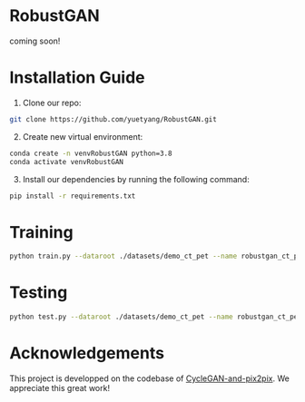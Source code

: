 # RobustGAN
coming soon!
# Installation Guide
1. Clone our repo:
```bash
git clone https://github.com/yuetyang/RobustGAN.git
```
2. Create new virtual environment:
```bash
conda create -n venvRobustGAN python=3.8
conda activate venvRobustGAN
```
3. Install our dependencies by running the following command:
```bash
pip install -r requirements.txt
```

# Training
```bash
python train.py --dataroot ./datasets/demo_ct_pet --name robustgan_ct_pet --model robustgan --netG robustgan
```
# Testing
```bash
python test.py --dataroot ./datasets/demo_ct_pet --name robustgan_ct_pet --model robustgan 
```
# Acknowledgements
This project is developped on the codebase of [CycleGAN-and-pix2pix](https://github.com/junyanz/pytorch-CycleGAN-and-pix2pix.git). We  appreciate this great work! 
